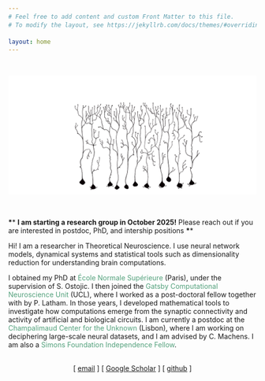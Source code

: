 ```yaml
---
# Feel free to add content and custom Front Matter to this file.
# To modify the layout, see https://jekyllrb.com/docs/themes/#overriding-theme-defaults

layout: home
---
```


<br>

<p align="center">
<img src="artwork.gif" style="zoom:100%;" />
</p>


<br>

**\**** **I am starting a research group in October 2025!** Please reach out if you are interested in postdoc, PhD, and intership positions **\****

Hi! I am a researcher in Theoretical Neuroscience. I use neural network models, dynamical systems and statistical tools such as dimensionality reduction for understanding brain computations.

I obtained my PhD at <font style="color: rgb(83,161,124)">École Normale Supérieure</font> (Paris), under the supervision of S. Ostojic.
I then joined the <font style="color: rgb(83,161,124)">Gatsby Computational Neuroscience Unit</font> (UCL), where I worked as a post-doctoral fellow together with by P. Latham. In those years, I developed mathematical tools to investigate how computations emerge from the synaptic connectivity and activity of artificial and biological circuits.
I am currently a postdoc at the <font style="color: rgb(83,161,124)">Champalimaud Center for the Unknown</font> (Lisbon), where I am working on deciphering large-scale neural datasets, and I am advised by C. Machens. I am also a <font style="color: rgb(83,161,124)">Simons Foundation Independence Fellow</font>.
<br><br>

<p align="center">
[ <a href="mailto:fran.mastrogiuseppe@gmail.com">email</a> ]  [ <a href="http://scholar.google.fr/citations?user=S5pLgmUAAAAJ&hl=en">Google Scholar</a> ]  [ <a href="https://github.com/fmastrogiuseppe">github</a> ]
</p>


